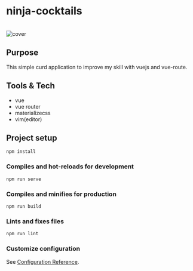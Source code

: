 # ninja-cocktails
<br/>
<img alt="cover" src="https://imgur.com/CZrVR2c.png" />

## Purpose

This simple curd application to improve my skill with vuejs and vue-route.

## Tools & Tech

- vue
- vue router
- materializecss
- vim(editor)

## Project setup

```
npm install
```

### Compiles and hot-reloads for development

```
npm run serve
```

### Compiles and minifies for production

```
npm run build
```

### Lints and fixes files

```
npm run lint
```

### Customize configuration

See [Configuration Reference](https://cli.vuejs.org/config/).
